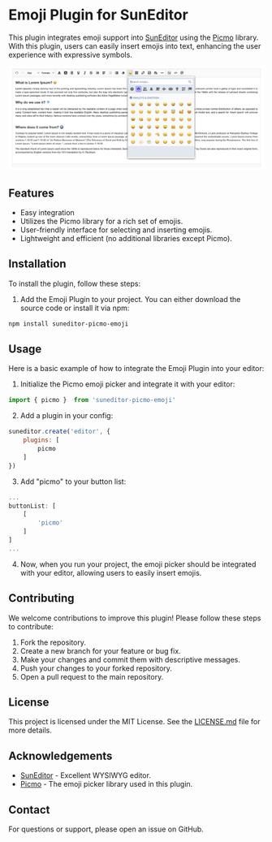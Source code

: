 # Emoji Plugin for SunEditor

This plugin integrates emoji support into [SunEditor](https://github.com/JiHong88/suneditor) using the [Picmo](https://github.com/joeattardi/picmo) library. With this plugin, users can easily insert emojis into text, enhancing the user experience with expressive symbols.

![screenshot](screenshot.png)

## Features

- Easy integration
- Utilizes the Picmo library for a rich set of emojis.
- User-friendly interface for selecting and inserting emojis.
- Lightweight and efficient (no additional libraries except Picmo).

## Installation

To install the plugin, follow these steps:

1. Add the Emoji Plugin to your project. You can either download the source code or install it via npm:

```sh
npm install suneditor-picmo-emoji
```

## Usage

Here is a basic example of how to integrate the Emoji Plugin into your editor:


1. Initialize the Picmo emoji picker and integrate it with your editor:

```js
import { picmo }  from 'suneditor-picmo-emoji'
```

2. Add a plugin in your config:

```js
suneditor.create('editor', {
    plugins: [
        picmo
    ]
})
```

3. Add "picmo" to your button list:

```javascript
...
buttonList: [
    [
        'picmo'
    ]
]
...
```

4. Now, when you run your project, the emoji picker should be integrated with your editor, allowing users to easily insert emojis.

## Contributing

We welcome contributions to improve this plugin! Please follow these steps to contribute:

1. Fork the repository.
2. Create a new branch for your feature or bug fix.
3. Make your changes and commit them with descriptive messages.
4. Push your changes to your forked repository.
5. Open a pull request to the main repository.

## License

This project is licensed under the MIT License. See the [LICENSE.md](LICENSE.md) file for more details.

## Acknowledgements

- [SunEditor](https://github.com/JiHong88/suneditor) - Excellent WYSIWYG editor.
- [Picmo](https://github.com/joeattardi/picmo) - The emoji picker library used in this plugin.

## Contact

For questions or support, please open an issue on GitHub.
